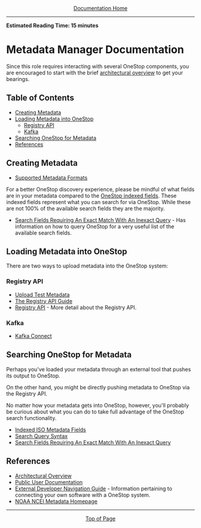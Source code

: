 <div align="center"><a href="/onestop/">Documentation Home</a></div>
<hr>

**Estimated Reading Time: 15 minutes**

# Metadata Manager Documentation
Since this role requires interacting with several OneStop components, you are encouraged to start with the brief [architectural overview](architectural-overview) to get your bearings.

## Table of Contents
- [Creating Metadata](#creating-metadata)
- [Loading Metadata into OneStop](#loading-metadata-into-onestop)
    - [Registry API](#registry-api)
    - [Kafka](#kafka)
- [Searching OneStop for Metadata](#searching-onestop-for-metadata)
- [References](#references)

## Creating Metadata
   - [Supported Metadata Formats](metadata-formats)
   
   For a better OneStop discovery experience, please be mindful of what fields are in your metadata compared to the [OneStop indexed fields](iso-indexing-mapping). These indexed fields represent what you can search for via OneStop. While these are not 100% of the available search fields they are the majority.

   - [Search Fields Requiring An Exact Match With An Inexact Query](../api/search-query-syntax#search-fields-requiring-an-exact-match-with-an-inexact-query) - Has information on how to query OneStop for a very useful list of the available search fields.
   
## Loading Metadata into OneStop
There are two ways to upload metadata into the OneStop system:

### Registry API
  - [Upload Test Metadata](../developer/additional-developer-info#upload-test-metadata)
  - [The Registry API Guide](v3/onestop-metadata-loading)
  - [Registry API](../api/registry-api) - More detail about the Registry API.
  
### Kafka
  - [Kafka Connect](v3/upstream-kafka-connect)

## Searching OneStop for Metadata
Perhaps you've loaded your metadata through an external tool that pushes its output to OneStop. 

On the other hand, you might be directly pushing metadata to OneStop via the Registry API.

No matter how your metadata gets into OneStop, however, you'll probably be curious about what you can do to take full advantage of the OneStop search functionality.

  - [Indexed ISO Metadata Fields](iso-indexing-mapping)
  - [Search Query Syntax](../api/search-query-syntax)
  - [Search Fields Requiring An Exact Match With An Inexact Query](../api/search-query-syntax#search-fields-requiring-an-exact-match-with-an-inexact-query)

## References
  - [Architectural Overview](architectural-overview)
  - [Public User Documentation](../public-user/)
  - [External Developer Navigation Guide](../external-developer) - Information pertaining to connecting your own software with a OneStop system.
  - [NOAA NCEI Metadata Homepage](https://ncei.noaa.gov/metadata)

<hr>
<div align="center"><a href="#">Top of Page</a></div>
